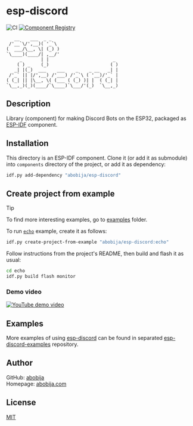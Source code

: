 # esp-discord

![CI](https://img.shields.io/github/actions/workflow/status/abobija/esp-discord/validate.yaml?branch=main&style=for-the-badge&logo=githubactions&logoColor=white) [![Component Registry](https://img.shields.io/github/v/release/abobija/esp-discord?sort=date&display_name=release&style=for-the-badge&logo=espressif&logoColor=white&label=Latest%20version)](https://components.espressif.com/components/abobija/esp-discord)

```
   __    ___  _ _                         
 /'__`\/',__)( '_`\                       
(  ___/\__, \| (_) )                      
`\____)(____/| ,__/'                      
     _       | |                        _ 
    ( ) _    (_)                       ( )
   _| |(_)  ___    ___    _    _ __   _| |
 /'_` || |/',__) /'___) /'_`\ ( '__)/'_` |
( (_| || |\__, \( (___ ( (_) )| |  ( (_| |
`\__,_)(_)(____/`\____)`\___/'(_)  `\__,_)

```

## Description

Library (component) for making Discord Bots on the ESP32, packaged as [ESP-IDF](https://github.com/espressif/esp-idf) component.

## Installation

This directory is an ESP-IDF component. Clone it (or add it as submodule) into `components` directory of the project, or add it as dependency:

```bash
idf.py add-dependency "abobija/esp-discord"
```

## Create project from example

> [!TIP]
> To find more interesting examples, go to [examples](examples) folder.

To run [`echo`](examples/echo) example, create it as follows:

```bash
idf.py create-project-from-example "abobija/esp-discord:echo"
```

Follow instructions from the project's README, then build and flash it as usual:

```bash
cd echo
idf.py build flash monitor
```

### Demo video

[![YouTube demo video](https://img.youtube.com/vi/p5qzRH2abvw/mqdefault.jpg)](https://www.youtube.com/watch?v=p5qzRH2abvw)

## Examples

More examples of using [esp-discord](https://github.com/abobija/esp-discord) can be found in separated [esp-discord-examples](https://github.com/abobija/esp-discord-examples) repository.

## Author

GitHub: [abobija](https://github.com/abobija)<br>
Homepage: [abobija.com](https://abobija.com)

## License

[MIT](LICENSE)
